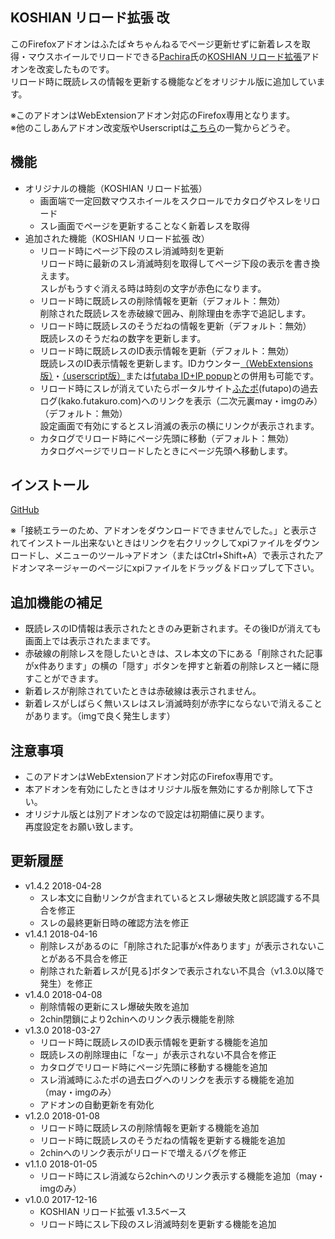 ## KOSHIAN リロード拡張 改
このFirefoxアドオンはふたば☆ちゃんねるでページ更新せずに新着レスを取得・マウスホイールでリロードできる[Pachira](https://addons.mozilla.org/ja/firefox/user/anonymous-a0bba9187b568f98732d22d51c5955a6/)氏の[KOSHIAN リロード拡張](https://addons.mozilla.org/ja/firefox/addon/koshian-reload-futaba/)アドオンを改変したものです。  
リロード時に既読レスの情報を更新する機能などをオリジナル版に追加しています。  

※このアドオンはWebExtensionアドオン対応のFirefox専用となります。  
※他のこしあんアドオン改変版やUserscriptは[こちら](https://github.com/akoya-tomo/futaba_auto_reloader_K/wiki/)の一覧からどうぞ。  

## 機能
* オリジナルの機能（KOSHIAN リロード拡張）
  - 画面端で一定回数マウスホイールをスクロールでカタログやスレをリロード
  - スレ画面でページを更新することなく新着レスを取得
* 追加された機能（KOSHIAN リロード拡張 改）
  - リロード時にページ下段のスレ消滅時刻を更新  
    リロード時に最新のスレ消滅時刻を取得してページ下段の表示を書き換えます。  
    スレがもうすぐ消える時は時刻の文字が赤色になります。  
  - リロード時に既読レスの削除情報を更新（デフォルト：無効）  
    削除された既読レスを赤破線で囲み、削除理由を赤字で追記します。  
  - リロード時に既読レスのそうだねの情報を更新（デフォルト：無効）  
    既読レスのそうだねの数字を更新します。  
  - リロード時に既読レスのID表示情報を更新（デフォルト：無効）  
    既読レスのID表示情報を更新します。IDカウンター[（WebExtensions版）](http://toshiakisp.github.io/akahuku-firefox-sp/#others)・[（userscript版）](https://github.com/toshiakisp/idcounter-userscript/)または[futaba ID+IP popup](https://greasyfork.org/ja/scripts/8189-futaba-id-ip-popup/)との併用も可能です。  
  - リロード時にスレが消えていたらポータルサイト[ふたポ](http://futapo.futakuro.com/)\(futapo\)の過去ログ\(kako.futakuro.com\)へのリンクを表示（二次元裏may・imgのみ）（デフォルト：無効）  
    設定画面で有効にするとスレ消滅の表示の横にリンクが表示されます。  
  - カタログでリロード時にページ先頭に移動（デフォルト：無効）  
    カタログページでリロードしたときにページ先頭へ移動します。  

## インストール
[GitHub](https://github.com/akoya-tomo/koshian_reload_futaba_kai/releases/download/v1.4.2/koshian_reload_futaba_kai-1.4.2-an.fx.xpi)

※「接続エラーのため、アドオンをダウンロードできませんでした。」と表示されてインストール出来ないときはリンクを右クリックしてxpiファイルをダウンロードし、メニューのツール→アドオン（またはCtrl+Shift+A）で表示されたアドオンマネージャーのページにxpiファイルをドラッグ＆ドロップして下さい。  

## 追加機能の補足
* 既読レスのID情報は表示されたときのみ更新されます。その後IDが消えても画面上では表示されたままです。  
* 赤破線の削除レスを隠したいときは、スレ本文の下にある「削除された記事がx件あります」の横の「隠す」ボタンを押すと新着の削除レスと一緒に隠すことができます。  
* 新着レスが削除されていたときは赤破線は表示されません。  
* 新着レスがしばらく無いスレはスレ消滅時刻が赤字にならないで消えることがあります。（imgで良く発生します）  

## 注意事項
* このアドオンはWebExtensionアドオン対応のFirefox専用です。  
* 本アドオンを有効にしたときはオリジナル版を無効にするか削除して下さい。  
* オリジナル版とは別アドオンなので設定は初期値に戻ります。  
  再度設定をお願い致します。  

## 更新履歴
* v1.4.2 2018-04-28
  - スレ本文に自動リンクが含まれているとスレ爆破失敗と誤認識する不具合を修正
  - スレの最終更新日時の確認方法を修正
* v1.4.1 2018-04-16
  - 削除レスがあるのに「削除された記事がx件あります」が表示されないことがある不具合を修正
  - 削除された新着レスが[見る]ボタンで表示されない不具合（v1.3.0以降で発生）を修正
* v1.4.0 2018-04-08
  - 削除情報の更新にスレ爆破失敗を追加
  - 2chin閉鎖により2chinへのリンク表示機能を削除
* v1.3.0 2018-03-27
  - リロード時に既読レスのID表示情報を更新する機能を追加
  - 既読レスの削除理由に「なー」が表示されない不具合を修正
  - カタログでリロード時にページ先頭に移動する機能を追加
  - スレ消滅時にふたポの過去ログへのリンクを表示する機能を追加（may・imgのみ）
  - アドオンの自動更新を有効化
* v1.2.0 2018-01-08
  - リロード時に既読レスの削除情報を更新する機能を追加
  - リロード時に既読レスのそうだねの情報を更新する機能を追加
  - 2chinへのリンク表示がリロードで増えるバグを修正
* v1.1.0 2018-01-05
  - リロード時にスレ消滅なら2chinへのリンク表示する機能を追加（may・imgのみ）
* v1.0.0 2017-12-16
  - KOSHIAN リロード拡張 v1.3.5ベース
  - リロード時にスレ下段のスレ消滅時刻を更新する機能を追加

